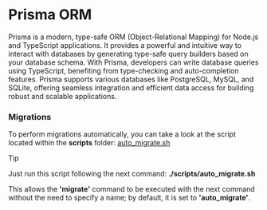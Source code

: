 # Prisma ORM

Prisma is a modern, type-safe ORM (Object-Relational Mapping) for Node.js and TypeScript applications. It provides a powerful and intuitive way to interact with databases by generating type-safe query builders based on your database schema. With Prisma, developers can write database queries using TypeScript, benefiting from type-checking and auto-completion features. Prisma supports various databases like PostgreSQL, MySQL, and SQLite, offering seamless integration and efficient data access for building robust and scalable applications.

### Migrations

To perform migrations automatically, you can take a look at the script located within the **scripts** folder: [auto_migrate.sh](../scripts/auto_migrate.sh)

> [!TIP]
> Just run this script following the next command:
> **./scripts/auto_migrate.sh**


This allows the **'migrate'** command to be executed with the next command without the need to specify a name; by default, it is set to **'auto_migrate'**.
